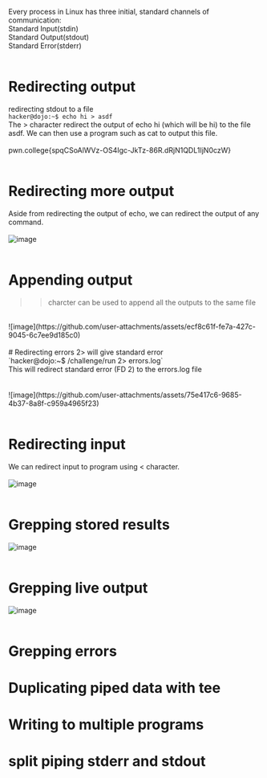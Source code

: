 Every process in Linux has three initial, standard channels of communication:<br>
Standard Input(stdin) <br>
Standard Output(stdout) <br>
Standard Error(stderr) <br>
<br>
# Redirecting output
redirecting stdout to a file <br>
`hacker@dojo:~$ echo hi > asdf`<br>
The > character redirect the output of echo hi (which will be hi) to the file asdf. We can then use a program such as cat to output this file. <br>
<br>
pwn.college{spqCSoAlWVz-OS4Igc-JkTz-86R.dRjN1QDL1IjN0czW} <br>
<br>
# Redirecting more output
Aside from redirecting the output of echo, we can redirect the output of any command. <br>
<br>
![image](https://github.com/user-attachments/assets/cff2811c-d143-40ea-b1fb-9aa6705d8d40)<br>
<br>
# Appending output
>> charcter can be used to append all the outputs to the same file<br>
<br>
![image](https://github.com/user-attachments/assets/ecf8c61f-fe7a-427c-9045-6c7ee9d185c0)<br>
<br>
# Redirecting errors
2> will give standard error<br>
`hacker@dojo:~$ /challenge/run 2> errors.log` <br>
This will redirect standard error (FD 2) to the errors.log file <br>
<br>
<br>
![image](https://github.com/user-attachments/assets/75e417c6-9685-4b37-8a8f-c959a4965f23)<br>
<br>

# Redirecting input
We can redirect input to program using < character. <br>
<br>
![image](https://github.com/user-attachments/assets/5eb5f97c-9581-4bf1-86f5-b73ed32a946d)<br>
<br>
# Grepping stored results
![image](https://github.com/user-attachments/assets/22cb0fc5-7fa6-4189-bead-e11723022560)<br>
<br>

# Grepping live output
![image](https://github.com/user-attachments/assets/c5e7f640-8dc1-4431-a0c0-a9d223886d7e)<br>
<br>
# Grepping errors

# Duplicating piped data with tee
# Writing to multiple programs
# split piping stderr and stdout
